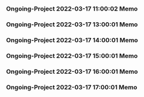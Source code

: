 ### Ongoing-Project 2022-03-17 11:00:02 Memo
### Ongoing-Project 2022-03-17 13:00:01 Memo
### Ongoing-Project 2022-03-17 14:00:01 Memo
### Ongoing-Project 2022-03-17 15:00:01 Memo
### Ongoing-Project 2022-03-17 16:00:01 Memo
### Ongoing-Project 2022-03-17 17:00:01 Memo
